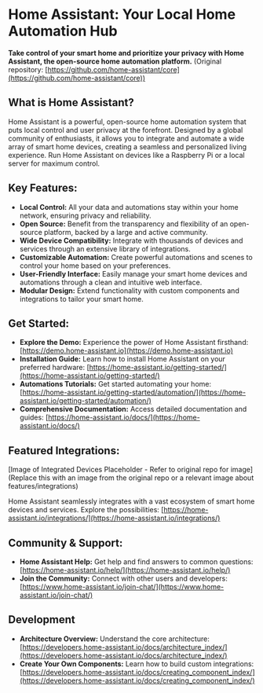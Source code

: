# Home Assistant: Your Local Home Automation Hub

**Take control of your smart home and prioritize your privacy with Home Assistant, the open-source home automation platform.**  (Original repository: [https://github.com/home-assistant/core](https://github.com/home-assistant/core))

## What is Home Assistant?

Home Assistant is a powerful, open-source home automation system that puts local control and user privacy at the forefront. Designed by a global community of enthusiasts, it allows you to integrate and automate a wide array of smart home devices, creating a seamless and personalized living experience.  Run Home Assistant on devices like a Raspberry Pi or a local server for maximum control.

## Key Features:

*   **Local Control:**  All your data and automations stay within your home network, ensuring privacy and reliability.
*   **Open Source:**  Benefit from the transparency and flexibility of an open-source platform, backed by a large and active community.
*   **Wide Device Compatibility:** Integrate with thousands of devices and services through an extensive library of integrations.
*   **Customizable Automation:**  Create powerful automations and scenes to control your home based on your preferences.
*   **User-Friendly Interface:** Easily manage your smart home devices and automations through a clean and intuitive web interface.
*   **Modular Design:**  Extend functionality with custom components and integrations to tailor your smart home.

## Get Started:

*   **Explore the Demo:** Experience the power of Home Assistant firsthand: [https://demo.home-assistant.io](https://demo.home-assistant.io)
*   **Installation Guide:** Learn how to install Home Assistant on your preferred hardware: [https://home-assistant.io/getting-started/](https://home-assistant.io/getting-started/)
*   **Automations Tutorials:** Get started automating your home: [https://home-assistant.io/getting-started/automation/](https://home-assistant.io/getting-started/automation/)
*   **Comprehensive Documentation:** Access detailed documentation and guides: [https://home-assistant.io/docs/](https://home-assistant.io/docs/)

## Featured Integrations:

[Image of Integrated Devices Placeholder -  Refer to original repo for image] (Replace this with an image from the original repo or a relevant image about features/integrations)

Home Assistant seamlessly integrates with a vast ecosystem of smart home devices and services.  Explore the possibilities: [https://home-assistant.io/integrations/](https://home-assistant.io/integrations/)

## Community & Support:

*   **Home Assistant Help:** Get help and find answers to common questions: [https://home-assistant.io/help/](https://home-assistant.io/help/)
*   **Join the Community:** Connect with other users and developers: [https://www.home-assistant.io/join-chat/](https://www.home-assistant.io/join-chat/)

## Development

*   **Architecture Overview:** Understand the core architecture: [https://developers.home-assistant.io/docs/architecture_index/](https://developers.home-assistant.io/docs/architecture_index/)
*   **Create Your Own Components:** Learn how to build custom integrations: [https://developers.home-assistant.io/docs/creating_component_index/](https://developers.home-assistant.io/docs/creating_component_index/)